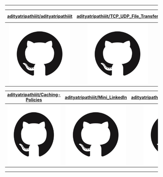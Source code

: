 ## 



---

| [adityatripathiiit/adityatripathiiit](https://github.com/adityatripathiiit/adityatripathiiit) | [adityatripathiiit/TCP_UDP_File_Transfer](https://github.com/adityatripathiiit/TCP_UDP_File_Transfer) | [adityatripathiiit/Concurrent-Trie](https://github.com/adityatripathiiit/Concurrent-Trie) |
| :-: | :-: | :-: |
| <a href="https://github.com/adityatripathiiit/adityatripathiiit"><img src="https://github.com/adityatripathiiit/adityatripathiiit/raw/master/DISPLAY.jpg" alt="adityatripathiiit/adityatripathiiit" title="adityatripathiiit/adityatripathiiit" width="200" height="200"></a> | <a href="https://github.com/adityatripathiiit/TCP_UDP_File_Transfer"><img src="https://github.com/adityatripathiiit/adityatripathiiit/raw/master/DISPLAY.jpg" alt="adityatripathiiit/TCP_UDP_File_Transfer" title="adityatripathiiit/TCP_UDP_File_Transfer" width="200" height="200"></a> | <a href="https://github.com/adityatripathiiit/Concurrent-Trie"><img src="https://github.com/adityatripathiiit/adityatripathiiit/raw/master/DISPLAY.jpg" alt="adityatripathiiit/Concurrent-Trie" title="adityatripathiiit/Concurrent-Trie" width="200" height="200"></a> |

| [adityatripathiiit/Caching-Policies](https://github.com/adityatripathiiit/Caching-Policies) | [adityatripathiiit/Mini_LinkedIn](https://github.com/adityatripathiiit/Mini_LinkedIn) | [adityatripathiiit/concurrent_web_servers](https://github.com/adityatripathiiit/concurrent_web_servers) |
| :-: | :-: | :-: |
| <a href="https://github.com/adityatripathiiit/Caching-Policies"><img src="https://github.com/adityatripathiiit/adityatripathiiit/raw/master/DISPLAY.jpg" alt="adityatripathiiit/Caching-Policies" title="adityatripathiiit/Caching-Policies" width="200" height="200"></a> | <a href="https://github.com/adityatripathiiit/Mini_LinkedIn"><img src="https://github.com/adityatripathiiit/adityatripathiiit/raw/master/DISPLAY.jpg" alt="adityatripathiiit/Mini_LinkedIn" title="adityatripathiiit/Mini_LinkedIn" width="200" height="200"></a> | <a href="https://github.com/adityatripathiiit/concurrent_web_servers"><img src="https://github.com/adityatripathiiit/adityatripathiiit/raw/master/DISPLAY.jpg" alt="adityatripathiiit/concurrent_web_servers" title="adityatripathiiit/concurrent_web_servers" width="200" height="200"></a> |



---


